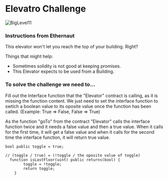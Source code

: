 # Elevatro Challenge

![BigLevel11](https://user-images.githubusercontent.com/102038261/200005950-ecf79f46-5253-4dcc-ab27-3ac462346363.svg)

<h3> Instructions from Ethernaut</h3>

This elevator won't let you reach the top of your building. Right?

Things that might help:
* Sometimes solidity is not good at keeping promises.
* This Elevator expects to be used from a Building.

<h3>To solve the challenge we need to... </h3>

<p>Fill out the Interface function that the "Elevator" contract is calling, as it is missing the function content. We just need to set the interface function to swtich a boolean value to its oposite value once the function has been called. (Example: True => False, False => True)

As the function "goTo" from the contract "Elevator" calls the interface function twice and it needs a false value and then a true value. When it calls for the first time, it will get a false value and when it calls for the second time the interface function, it will return true value.</p>

```Solidity
bool public toggle = true;

// (toggle / true) = (!toggle / the oposite value of toggle) 
  function isLastFloor(uint) public returns(bool) {
        toggle = !toggle;
        return toggle;
    }
 ```
